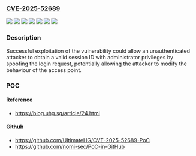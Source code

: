 ### [CVE-2025-52689](https://cve.mitre.org/cgi-bin/cvename.cgi?name=CVE-2025-52689)
![](https://img.shields.io/static/v1?label=Product&message=OmniAccess%20Stellar%20Products&color=blue)
![](https://img.shields.io/static/v1?label=Version&message=AP1100%20AWOS%20versions%205.0.2%20GA%20and%20earlier%20&color=brightgreen)
![](https://img.shields.io/static/v1?label=Version&message=AP1200%20AWOS%20versions%205.0.2%20GA%20and%20earlier%20&color=brightgreen)
![](https://img.shields.io/static/v1?label=Version&message=AP1300%20AWOS%20versions%205.0.2%20GA%20and%20earlier%20&color=brightgreen)
![](https://img.shields.io/static/v1?label=Version&message=AP1400%20AWOS%20versions%205.0.2%20GA%20and%20earlier%20&color=brightgreen)
![](https://img.shields.io/static/v1?label=Version&message=AP1500%20AWOS%20versions%205.0.2%20GA%20and%20earlier%20&color=brightgreen)
![](https://img.shields.io/static/v1?label=Vulnerability&message=CWE-384%20Session%20Fixation&color=brightgreen)

### Description

Successful exploitation of the vulnerability could allow an unauthenticated attacker to obtain a valid session ID with administrator privileges by spoofing the login request, potentially allowing the attacker to modify the behaviour of the access point.

### POC

#### Reference
- https://blog.uhg.sg/article/24.html

#### Github
- https://github.com/UltimateHG/CVE-2025-52689-PoC
- https://github.com/nomi-sec/PoC-in-GitHub

